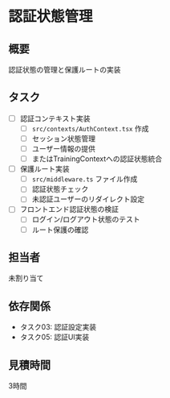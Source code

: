 # 認証状態管理

## 概要
認証状態の管理と保護ルートの実装

## タスク
- [ ] 認証コンテキスト実装
  - [ ] `src/contexts/AuthContext.tsx` 作成
  - [ ] セッション状態管理
  - [ ] ユーザー情報の提供
  - [ ] またはTrainingContextへの認証状態統合
- [ ] 保護ルート実装
  - [ ] `src/middleware.ts` ファイル作成
  - [ ] 認証状態チェック
  - [ ] 未認証ユーザーのリダイレクト設定
- [ ] フロントエンド認証状態の検証
  - [ ] ログイン/ログアウト状態のテスト
  - [ ] ルート保護の確認

## 担当者
未割り当て

## 依存関係
- タスク03: 認証設定実装
- タスク05: 認証UI実装

## 見積時間
3時間
